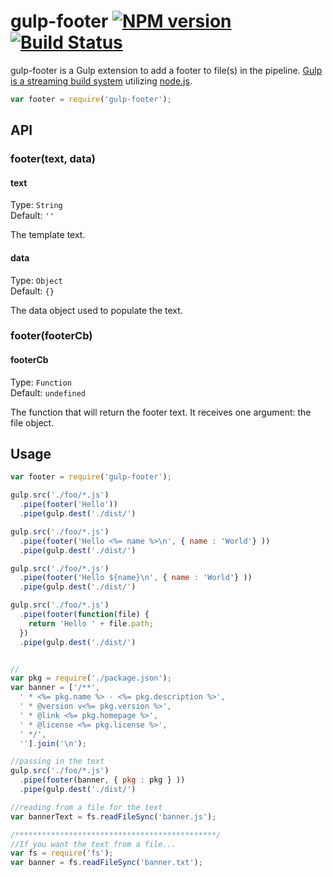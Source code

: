 # gulp-footer [![NPM version](https://badge.fury.io/js/gulp-footer.png)](http://badge.fury.io/js/gulp-footer) [![Build Status](https://travis-ci.org/godaddy/gulp-footer.png)](https://travis-ci.org/godaddy/gulp-footer)

gulp-footer is a Gulp extension to add a footer to file(s) in the pipeline.  [Gulp is a streaming build system](https://github.com/gulpjs/gulp) utilizing [node.js](http://nodejs.org/).

```javascript
var footer = require('gulp-footer');
```

## API

### footer(text, data)

#### text

Type: `String`  
Default: `''`  

The template text.


#### data

Type: `Object`  
Default: `{}`  

The data object used to populate the text.

### footer(footerCb)

#### footerCb

Type: `Function`  
Default: `undefined`  

The function that will return the footer text. It receives one argument: the file object.


## Usage

```javascript
var footer = require('gulp-footer');

gulp.src('./foo/*.js')
  .pipe(footer('Hello'))
  .pipe(gulp.dest('./dist/')

gulp.src('./foo/*.js')
  .pipe(footer('Hello <%= name %>\n', { name : 'World'} ))
  .pipe(gulp.dest('./dist/')

gulp.src('./foo/*.js')
  .pipe(footer('Hello ${name}\n', { name : 'World'} ))
  .pipe(gulp.dest('./dist/')

gulp.src('./foo/*.js')
  .pipe(footer(function(file) {
    return 'Hello ' + file.path;
  })
  .pipe(gulp.dest('./dist/')


//
var pkg = require('./package.json');
var banner = ['/**',
  ' * <%= pkg.name %> - <%= pkg.description %>',
  ' * @version v<%= pkg.version %>',
  ' * @link <%= pkg.homepage %>',
  ' * @license <%= pkg.license %>',
  ' */',
  ''].join('\n');

//passing in the text
gulp.src('./foo/*.js')
  .pipe(footer(banner, { pkg : pkg } ))
  .pipe(gulp.dest('./dist/')

//reading from a file for the text
var bannerText = fs.readFileSync('banner.js');

/*********************************************/
//If you want the text from a file...
var fs = require('fs');
var banner = fs.readFileSync('banner.txt');
```
